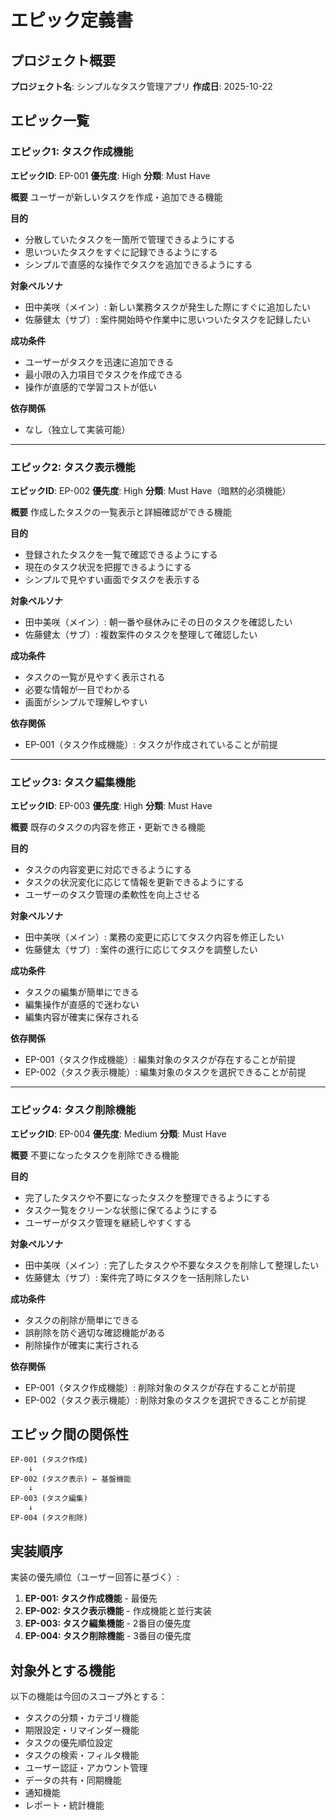 # エピック定義書

## プロジェクト概要
**プロジェクト名**: シンプルなタスク管理アプリ
**作成日**: 2025-10-22

## エピック一覧

### エピック1: タスク作成機能
**エピックID**: EP-001
**優先度**: High
**分類**: Must Have

**概要**
ユーザーが新しいタスクを作成・追加できる機能

**目的**
- 分散していたタスクを一箇所で管理できるようにする
- 思いついたタスクをすぐに記録できるようにする
- シンプルで直感的な操作でタスクを追加できるようにする

**対象ペルソナ**
- 田中美咲（メイン）: 新しい業務タスクが発生した際にすぐに追加したい
- 佐藤健太（サブ）: 案件開始時や作業中に思いついたタスクを記録したい

**成功条件**
- ユーザーがタスクを迅速に追加できる
- 最小限の入力項目でタスクを作成できる
- 操作が直感的で学習コストが低い

**依存関係**
- なし（独立して実装可能）

---

### エピック2: タスク表示機能
**エピックID**: EP-002
**優先度**: High
**分類**: Must Have（暗黙的必須機能）

**概要**
作成したタスクの一覧表示と詳細確認ができる機能

**目的**
- 登録されたタスクを一覧で確認できるようにする
- 現在のタスク状況を把握できるようにする
- シンプルで見やすい画面でタスクを表示する

**対象ペルソナ**
- 田中美咲（メイン）: 朝一番や昼休みにその日のタスクを確認したい
- 佐藤健太（サブ）: 複数案件のタスクを整理して確認したい

**成功条件**
- タスクの一覧が見やすく表示される
- 必要な情報が一目でわかる
- 画面がシンプルで理解しやすい

**依存関係**
- EP-001（タスク作成機能）: タスクが作成されていることが前提

---

### エピック3: タスク編集機能
**エピックID**: EP-003
**優先度**: High
**分類**: Must Have

**概要**
既存のタスクの内容を修正・更新できる機能

**目的**
- タスクの内容変更に対応できるようにする
- タスクの状況変化に応じて情報を更新できるようにする
- ユーザーのタスク管理の柔軟性を向上させる

**対象ペルソナ**
- 田中美咲（メイン）: 業務の変更に応じてタスク内容を修正したい
- 佐藤健太（サブ）: 案件の進行に応じてタスクを調整したい

**成功条件**
- タスクの編集が簡単にできる
- 編集操作が直感的で迷わない
- 編集内容が確実に保存される

**依存関係**
- EP-001（タスク作成機能）: 編集対象のタスクが存在することが前提
- EP-002（タスク表示機能）: 編集対象のタスクを選択できることが前提

---

### エピック4: タスク削除機能
**エピックID**: EP-004
**優先度**: Medium
**分類**: Must Have

**概要**
不要になったタスクを削除できる機能

**目的**
- 完了したタスクや不要になったタスクを整理できるようにする
- タスク一覧をクリーンな状態に保てるようにする
- ユーザーがタスク管理を継続しやすくする

**対象ペルソナ**
- 田中美咲（メイン）: 完了したタスクや不要なタスクを削除して整理したい
- 佐藤健太（サブ）: 案件完了時にタスクを一括削除したい

**成功条件**
- タスクの削除が簡単にできる
- 誤削除を防ぐ適切な確認機能がある
- 削除操作が確実に実行される

**依存関係**
- EP-001（タスク作成機能）: 削除対象のタスクが存在することが前提
- EP-002（タスク表示機能）: 削除対象のタスクを選択できることが前提

## エピック間の関係性

```
EP-001 (タスク作成)
    ↓
EP-002 (タスク表示) ← 基盤機能
    ↓
EP-003 (タスク編集)
    ↓
EP-004 (タスク削除)
```

## 実装順序
実装の優先順位（ユーザー回答に基づく）:
1. **EP-001: タスク作成機能** - 最優先
2. **EP-002: タスク表示機能** - 作成機能と並行実装
3. **EP-003: タスク編集機能** - 2番目の優先度
4. **EP-004: タスク削除機能** - 3番目の優先度

## 対象外とする機能
以下の機能は今回のスコープ外とする：
- タスクの分類・カテゴリ機能
- 期限設定・リマインダー機能
- タスクの優先順位設定
- タスクの検索・フィルタ機能
- ユーザー認証・アカウント管理
- データの共有・同期機能
- 通知機能
- レポート・統計機能